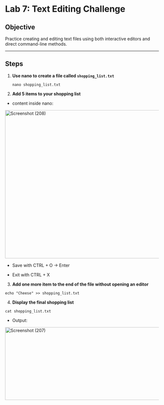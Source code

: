 # Lab 7: Text Editing Challenge

## Objective
Practice creating and editing text files using both interactive editors and direct command-line methods.

---

## Steps

1. **Use nano to create a file called `shopping_list.txt`**
   ```
   nano shopping_list.txt
   ```
2. **Add 5 items to your shopping list**
-   content inside nano:

<img width="925" height="485" alt="Screenshot (208)" src="https://github.com/user-attachments/assets/3004b914-fff5-42b2-96b0-451573326b9a" />


-   Save with CTRL + O → Enter

-   Exit with CTRL + X

3. **Add one more item to the end of the file without opening an editor**
```
echo "Cheese" >> shopping_list.txt
```
4. **Display the final shopping list**
```
cat shopping_list.txt
```
-   Output:

<img width="922" height="238" alt="Screenshot (207)" src="https://github.com/user-attachments/assets/d5a1b752-2e36-4d06-93b3-2ee3b223dbc7" />
